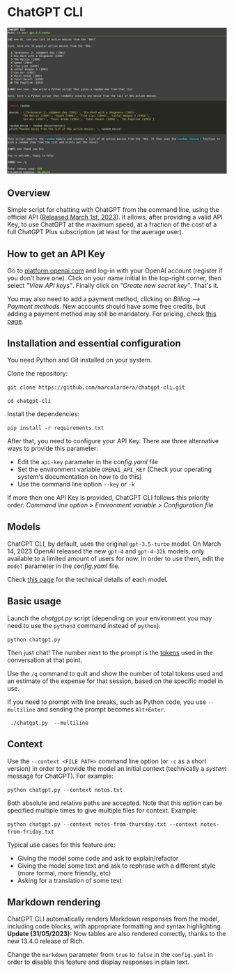 # ChatGPT CLI

![Screenshot](screenshot.png)

## Overview

Simple script for chatting with ChatGPT from the command line, using the official API ([Released March 1st, 2023](https://openai.com/blog/introducing-chatgpt-and-whisper-apis)). It allows, after providing a valid API Key, to use ChatGPT at the maximum speed, at a fraction of the cost of a full ChatGPT Plus subscription (at least for the average user).

## How to get an API Key

Go to [platform.openai.com](https://platform.openai.com) and log-in with your OpenAI account (register if you don't have one). Click on your name initial in the top-right corner, then select *"View API keys"*. Finally click on *"Create new secret key"*. That's it.

You may also need to add a payment method, clicking on *Billing --> Payment methods*. New accounts should have some free credits, but adding a payment method may still be mandatory. For pricing, check [this page](https://openai.com/pricing).

## Installation and essential configuration

You need Python and Git installed on your system.

Clone the repository:

`git clone https://github.com/marcolardera/chatgpt-cli.git`

`cd chatgpt-cli`

Install the dependencies:

`pip install -r requirements.txt`

After that, you need to configure your API Key. There are three alternative ways to provide this parameter:

- Edit the `api-key` parameter in the *config.yaml* file
- Set the environment variable `OPENAI_API_KEY` (Check your operating system's documentation on how to do this)
- Use the command line option `--key` or `-k`

If more then one API Key is provided, ChatGPT CLI follows this priority order: *Command line option > Environment variable > Configuration file*

## Models

ChatGPT CLI, by default, uses the original `gpt-3.5-turbo` model. On March 14, 2023 OpenAI released the new `gpt-4` and `gpt-4-32k` models, only available to a limited amount of users for now. In order to use them, edit the `model` parameter in the *config.yaml* file. 

Check [this page](https://platform.openai.com/docs/models) for the technical details of each model.

## Basic usage

Launch the *chatgpt.py* script (depending on your environment you may need to use the `python3` command instead of `python`):

`python chatgpt.py`

Then just chat! The number next to the prompt is the [tokens](https://platform.openai.com/tokenizer) used in the conversation at that point.

Use the `/q` command to quit and show the number of total tokens used and an estimate of the expense for that session, based on the specific model in use.

If you need to prompt with line breaks, such as Python code, you use `--multiline` and sending the prompt becomes `Alt+Enter`.

     ./chatgpt.py  --multiline

## Context

Use the `--context <FILE PATH>` command line option (or `-c` as a short version) in order to provide the model an initial context (technically a *system* message for ChatGPT). For example:

`python chatgpt.py --context notes.txt`

Both absolute and relative paths are accepted. Note that this option can be specified multiple times to give multiple files for context. Example:

`python chatgpt.py --context notes-from-thursday.txt --context notes-from-friday.txt`

Typical use cases for this feature are:

- Giving the model some code and ask to explain/refactor
- Giving the model some text and ask to rephrase with a different style (more formal, more friendly, etc)
- Asking for a translation of some text

## Markdown rendering

ChatGPT CLI automatically renders Markdown responses from the model, including code blocks, with appropriate formatting and syntax highlighting. **Update (31/05/2023):** Now tables are also rendered correctly, thanks to the new 13.4.0 release of Rich.

Change the `markdown` parameter from `true` to `false` in the `config.yaml` in order to disable this feature and display responses in plain text.
